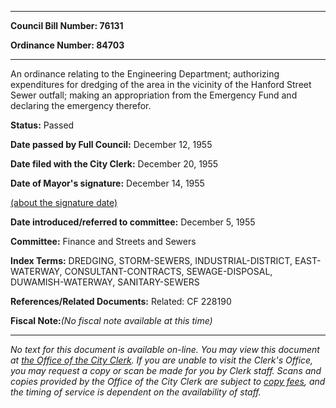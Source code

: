 

********

**Council Bill Number: 76131**
   
**Ordinance Number: 84703**
********

 An ordinance relating to the Engineering Department; authorizing expenditures for dredging of the area in the vicinity of the Hanford Street Sewer outfall; making an appropriation from the Emergency Fund and declaring the emergency therefor.

**Status:** Passed
   
**Date passed by Full Council:** December 12, 1955
   
**Date filed with the City Clerk:** December 20, 1955
   
**Date of Mayor's signature:** December 14, 1955
   
[(about the signature date)](/~public/approvaldate.htm)
   
   
   
**Date introduced/referred to committee:** December 5, 1955
   
**Committee:** Finance and Streets and Sewers
   
   
**Index Terms:** DREDGING, STORM-SEWERS, INDUSTRIAL-DISTRICT, EAST-WATERWAY, CONSULTANT-CONTRACTS, SEWAGE-DISPOSAL, DUWAMISH-WATERWAY, SANITARY-SEWERS

**References/Related Documents:** Related: CF 228190

**Fiscal Note:**_(No fiscal note available at this time)_
********

_No text for this document is available on-line. You may view this document at [the Office of the City Clerk](http://www.seattle.gov/leg/clerk/contactUs.htm). If you are unable to visit the Clerk's Office, you may request a copy or scan be made for you by Clerk staff. Scans and copies provided by the Office of the City Clerk are subject to [copy fees](http://clerk.seattle.gov/~public/clerkfees.htm), and the timing of service is dependent on the availability of staff._

